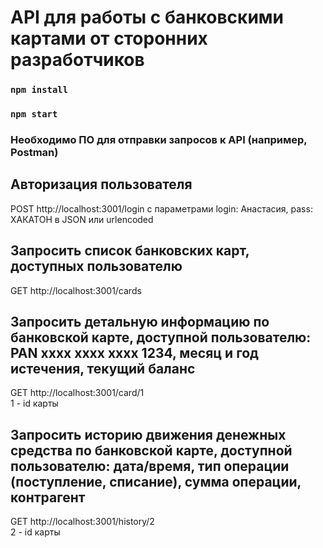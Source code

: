 # API для работы с банковскими картами от сторонних разработчиков

### `npm install`

### `npm start`

### Необходимо ПО для отправки запросов к API (например, Postman)

## Авторизация пользователя

POST http://localhost:3001/login с параметрами login: Анастасия, pass: ХАКАТОН в JSON или urlencoded

## Запросить список банковских карт, доступных пользователю

GET http://localhost:3001/cards

## Запросить детальную информацию по банковской карте, доступной пользователю: PAN xxxx xxxx xxxx 1234, месяц и год истечения, текущий баланс

GET http://localhost:3001/card/1 <br>
1 - id карты

## Запросить историю движения денежных средства по банковской карте, доступной пользователю: дата/время, тип операции (поступление, списание), сумма операции, контрагент

GET http://localhost:3001/history/2 <br>
2 - id карты
